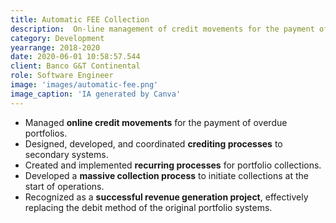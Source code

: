 ```yaml
---
title: Automatic FEE Collection
description:  On-line management of credit movements for the payment of overdue portfolio.
category: Development
yearrange: 2018-2020
date: 2020-06-01 10:58:57.544
client: Banco G&T Continental
role: Software Engineer
image: 'images/automatic-fee.png'
image_caption: 'IA generated by Canva'
---
```

 - Managed **online credit movements** for the payment of overdue portfolios.
- Designed, developed, and coordinated **crediting processes** to secondary systems.
- Created and implemented **recurring processes** for portfolio collections.
- Developed a **massive collection process** to initiate collections at the start of operations.
- Recognized as a **successful revenue generation project**, effectively replacing the debit method of the original portfolio systems.
